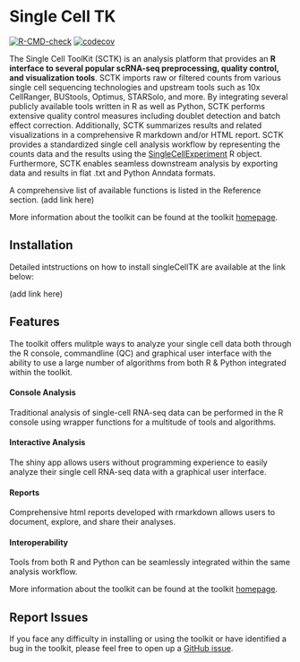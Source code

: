 # Single Cell TK
  <!-- badges: start -->
[![R-CMD-check](https://github.com/compbiomed/singleCellTK/workflows/R-CMD-check/badge.svg)](https://github.com/compbiomed/singleCellTK/actions)
[![codecov](https://codecov.io/gh/compbiomed/singleCellTK/branch/master/graph/badge.svg)](https://codecov.io/gh/compbiomed/singleCellTK)
<!-- badges: end -->

The Single Cell ToolKit (SCTK) is an analysis platform that provides an **R interface to several popular scRNA-seq preprocessing, quality control, and visualization tools**. SCTK imports raw or filtered counts from various single cell sequencing technologies and upstream tools such as 10x CellRanger, BUStools, Optimus, STARSolo, and more. By integrating several publicly available tools written in R as well as Python, SCTK performs extensive quality control measures including doublet detection and batch effect correction. Additionally, SCTK summarizes results and related visualizations in a comprehensive R markdown and/or HTML report. SCTK provides a standardized single cell analysis workflow by representing the counts data and the results using the [SingleCellExperiment](https://www.bioconductor.org/packages/release/bioc/html/SingleCellExperiment.html) R object. Furthermore, SCTK enables seamless downstream analysis by exporting data and results in flat .txt and Python Anndata formats.  

A comprehensive list of available functions is listed in the Reference section.  (add link here)

More information about the toolkit can be found at the toolkit [homepage](https://camplab.net/sctk/).

## Installation

Detailed intstructions on how to install singleCellTK are available at the link below:

(add link here)

## Features
The toolkit offers mulitple ways to analyze your single cell data both through the R console, commandline (QC) and graphical user interface with the ability to use a large number of algorithms from both R & Python integrated within the toolkit. 
#### Console Analysis
Traditional analysis of single-cell RNA-seq data can be performed in the R console using wrapper functions for a multitude of tools and algorithms.
#### Interactive Analysis
The shiny app allows users without programming experience to easily analyze their single cell RNA-seq data with a graphical user interface.
#### Reports
Comprehensive html reports developed with rmarkdown allows users to document, explore, and share their analyses.
#### Interoperability
Tools from both R and Python can be seamlessly integrated within the same analysis workflow.

More information about the toolkit can be found at the toolkit [homepage](https://camplab.net/sctk/).

## Report Issues

If you face any difficulty in installing or using the toolkit or have identified a bug in the toolkit, please feel free to open up a [GitHub issue](https://github.com/compbiomed/singleCellTK/issues).


